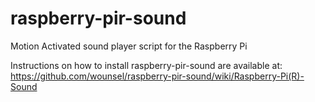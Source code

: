 raspberry-pir-sound
===================

Motion Activated sound player script for the Raspberry Pi

Instructions on how to install raspberry-pir-sound are available at: 
https://github.com/wounsel/raspberry-pir-sound/wiki/Raspberry-Pi(R)-Sound
